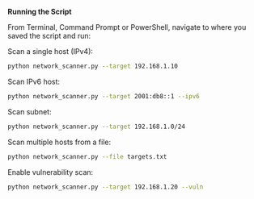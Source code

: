 **Running the Script**

From Terminal, Command Prompt or PowerShell, navigate to where you saved the script and run:

Scan a single host (IPv4):
```bash
python network_scanner.py --target 192.168.1.10
```

Scan IPv6 host:
```bash
python network_scanner.py --target 2001:db8::1 --ipv6
```

Scan subnet:
```bash
python network_scanner.py --target 192.168.1.0/24
```

Scan multiple hosts from a file:
```bash
python network_scanner.py --file targets.txt
```

Enable vulnerability scan:
```bash
python network_scanner.py --target 192.168.1.20 --vuln
```